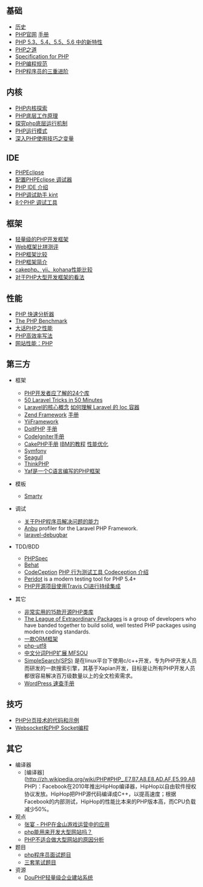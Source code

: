 ## 基础
* [历史](http://www.laruence.com/2012/01/11/2482.html)
* [PHP官网](http://www.php.net/)     [手册](http://www.php.net/manual/zh/index.php) 
* [PHP 5.3、5.4、5.5、5.6 中的新特性](http://segmentfault.com/a/1190000002790818)
* [PHP之道](http://wulijun.github.com/php-the-right-way/)
* [Specification for PHP](https://github.com/php/php-langspec/blob/master/spec/php-spec-draft.md)
* [PHP编程规范](http://blog.csdn.net/youacai/article/details/6291422)
* [PHP程序员的三重进阶](https://mp.weixin.qq.com/s?__biz=MzA3MjEyNTE4MQ==&mid=2652726725&idx=1&sn=b9583c3b82c8981125076e7195b9f10a&chksm=84cada57b3bd53418ccc9022773c1e94c319d31dee7c895c19df6208920e3172dc7d04619683&mpshare=1&scene=1&srcid=01191dj9WbbacFdYV5pP20rd&key=9089d717e4fbaa8298cf6c938bf5e41dbd51948a22c1c981c5050bf6cd6fb89e92ced975e693d62fa4b8348429b6681c1623e0f71ccb2e8c809cafdba24e29ee56f9f88151ee36052cb7fea4057aaff9&ascene=0&uin=MjA3NzExNjA4NA%3D%3D&devicetype=iMac+MacBookPro11%2C1+OSX+OSX+10.12.3+build(16D32)&version=12020010&nettype=WIFI&fontScale=100&pass_ticket=K39x40UoCUGHKRH9yUbQ%2FAvFHj1iqTiY3eEL%2FopksdxJiZqtM8ZwQ%2FJX36xz3FIs)

## 内核
* [PHP内核探索](PHP内核探索.md)
* [PHP底层工作原理](http://www.cnblogs.com/phphuaibei/archive/2011/09/13/2174927.html)
* [探究php底层运行机制](http://stblog.baidu-tech.com/?p=763)
* [PHP运行模式](http://blog.csdn.net/21aspnet/article/details/7404067)
* [深入PHP使用技巧之变量](http://stblog.baidu-tech.com/?p=1221)

## IDE
* [PHPEclipse](http://phpeclipse.com )
* [配置PHPEclipse 调试器](http://www.php100.com/html/webkaifa/PHP/PHPyingyong/2009/0813/3178_2.html)
* [PHP IDE 介绍](http://www.ibm.com/developerworks/cn/opensource/os-php-ide/)
* [PHP调试助手 kint](http://www.oschina.net/p/kint)
* [8个PHP 调试工具](http://blog.jobbole.com/61068/)

## 框架
* [轻量级的PHP开发框架](http://segmentfault.com/q/1010000000313227)
* [Web框架比拼测评](http://www.cichui.com/the-great-web-framework-shootout/)
* [PHP框架比较](http://www.it-ezone.com/Tech_59.html)
* [PHP框架简介](http://news.csdn.net/a/20090803/212925.html)
* [cakephp、yii、kohana性能比较](http://pengqi.me/2011/08/cakephp%E3%80%81yii%E3%80%81kohana%E6%80%A7%E8%83%BD%E6%AF%94%E8%BE%83/)
* [对于PHP大型开发框架的看法](http://www.cnblogs.com/lajabs/archive/2011/10/14/2212704.html)

## 性能
* [PHP 快速分析器](http://jisedai.vayn.de/2010/09/26/php-php-quick-profiler.html)
* [The PHP Benchmark](http://www.phpbench.com/)
* [大话PHP之性能](http://stblog.baidu-tech.com/?p=1343)
* [PHP高效率写法](http://blog.csdn.net/21aspnet/article/details/7404054)
* [网站性能：PHP](http://www.cichui.com/website-performance-php/)

## 第三方
* 框架
    * [PHP开发者应了解的24个库](http://blog.jobbole.com/54201/)
    * [50 Laravel Tricks in 50 Minutes](https://speakerdeck.com/willroth/50-laravel-tricks-in-50-minutes)
    * [Laravel的核心概念](https://lufficc.com/blog/the-core-conception-of-laravel) [如何理解 Laravel 的 Ioc 容器](https://segmentfault.com/a/1190000008668208)
    * [Zend Framework](http://www.zend.com/)  [手册](http://www.zfchina.org/manual/zh/index.html)  
    * [YiiFramework](http://yii.yiichina.org/)
    * [DoitPHP](http://www.oschina.net/p/DoitPHP)  [手册](http://www.doitphp.com/documentation/index.html)  
    * [CodeIgniter手册](http://codeigniter.org.cn/user_guide/index.html)
    * [CakePHP手册](http://book.cakephp.org/cn) [IBM的教程](http://www.ibm.com/developerworks/cn/opensource/os-php-cake/)  [性能优化](http://www.21haolou.com/articles/show/46)
    * [Symfony](http://www.symfony-project.org/)
    * [Seagull](http://seagullproject.org/)
    * [ThinkPHP](http://thinkphp.cn)
    * [Yaf是一个C语言编写的PHP框架](http://www.oschina.net/p/php-yaf)
* 模板
    * [Smarty](http://www.smarty.net/)
* 调试
    * [关于PHP程序员解决问题的能力](http://rango.swoole.com/archives/340)
    * [Anbu](https://github.com/daylerees/anbu) profiler for the Laravel PHP Framework.
    * [laravel-debugbar
](https://github.com/barryvdh/laravel-debugbar)

* TDD/BDD
    * [PHPSpec](http://www.phpspec.net/)
    * [Behat](http://behat.org/)
    * [CodeCeption](http://codeception.com/) [PHP 行为测试工具 Codeception 介绍](http://phphub.org/topics/25)
    * [Peridot](http://peridot-php.github.io/) is a modern testing tool for PHP 5.4+
    * [PHP开源项目使用Travis CI进行持续集成](http://avnpc.com/pages/php-open-source-project-plus-travis-ci)
* 其它
    * [非常实用的15款开源PHP类库](http://www.csdn.net/article/2013-10-09/2817123-PHP-Libraries)
    * [The League of Extraordinary Packages](http://thephpleague.com/) is a group of developers who have banded together to build solid, well tested PHP packages using modern coding standards.
    * [一款ORM框架](http://www.phpactiverecord.org/)
    * [php-utf8](http://php-utf8.61924.nl/)
    * [中文分词PHP扩展 MFSOU](http://www.oschina.net/p/mfsou)
    * [SimpleSearch(SPS)](http://www.500ju.com/simplesearch/) 是在linux平台下使用c/c++开发，专为PHP开发人员而研发的一款搜索引擎，其基于Xapian开发，目标是让所有PHP开发人员都很容易解决百万级数量以上的全文检索需求。
    * [WordPress 速查手册](http://www.cnblogs.com/lhb25/p/20-wordpress-cheat-sheets.html)

## 技巧
* [PHP分页技术的代码和示例](http://coolshell.cn/articles/5160.html)
* [Websocket和PHP Socket编程](http://blog.csdn.net/trace332/article/details/6325986)

## 其它
* 编译器
    * [编译器](http://zh.wikipedia.org/wiki/PHP#PHP_.E7.B7.A8.E8.AD.AF.E5.99.A8 PHP)：Facebook在2010年推出HipHop编译器，HipHop以自由软件授权协议发放。HipHop把PHP源代码编译成C++，以提高速度；根据Facebook的内部测试，HipHop的性能比本来的PHP版本高，而CPU负载减少50%。
* 观点
    * [张宴 - PHP在金山游戏运营中的应用](http://www.php100.com/html/itnews/PHPxinwen/2011/0512/8043.html)
    * [php能用来开发大型网站吗？](http://s.yanghao.org/program/viewdetail.php?i=140202)
    * [PHP不适合做大型网站的原因分析](http://hi.baidu.com/jackywdx/blog/item/7b6cd27ecc97443b0cd7dafe.html)
* 题目
    * [php程序员面试题目](http://obatu.sinaapp.com/php-programmer-interview-questions/)
    * [三套笔试题目](http://obatu.sinaapp.com/three-sets-of-written-questions/)
* 资源
    * [DouPHP轻量级企业建站系统](http://www.douco.com/)
